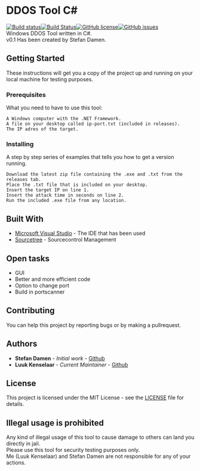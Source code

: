 # DDOS Tool C#
[![Build status](https://ci.appveyor.com/api/projects/status/fm7eylftp8mv9one?svg=true)](https://ci.appveyor.com/project/Luuk2016/ddos-tool-csharp)[![Build Status](https://travis-ci.org/Luuk2016/DDoS-Tool-CSharp.svg?branch=master)](https://travis-ci.org/Luuk2016/DDoS-Tool-CSharp)[![GitHub license](https://img.shields.io/github/license/Luuk2016/DDoS-Tool-CSharp.svg)](https://github.com/Luuk2016/DDoS-Tool-CSharp/blob/master/LICENSE)[![GitHub issues](https://img.shields.io/github/issues/Luuk2016/DDoS-Tool-CSharp.svg)](https://github.com/Luuk2016/DDoS-Tool-CSharp/issues)<br>
Windows DDOS Tool written in C#.
<br>
v0.1 Has been created by Stefan Damen.
## Getting Started

These instructions will get you a copy of the project up and running on your local machine for testing purposes.

### Prerequisites

What you need to have to use this tool:

```
A Windows computer with the .NET Framework.
A file on your desktop called ip-port.txt (included in releases).
The IP adres of the target.
```

### Installing

A step by step series of examples that tells you how to get a version running.

```
Download the latest zip file containing the .exe and .txt from the releases tab.
Place the .txt file that is included on your desktop.
Insert the target IP on line 1.
Insert the attack time in seconds on line 2.
Run the included .exe file from any location.
```

## Built With

* [Microsoft Visual Studio](http://www.visualstudio.com/) - The IDE that has been used
* [Sourcetree](https://www.sourcetreeapp.com/) - Sourcecontrol Management

## Open tasks

* GUI
* Better and more efficient code
* Option to change port
* Build in portscanner

## Contributing

You can help this project by reporting bugs or by making a pullrequest.

## Authors

* **Stefan Damen** - *Initial work* - [Github](https://github.com/steef2000)
* **Luuk Kenselaar** - *Current Maintainer* - [Github](https://github.com/luuk2016)

## License

This project is licensed under the MIT License - see the [LICENSE](LICENSE) file for details.

## Illegal usage is prohibited

Any kind of illegal usage of this tool to cause damage to others can land you directly in jail. <br> Please use this tool for security testing purposes only. <br> Me (Luuk Kenselaar) and Stefan Damen are not responsible for any of your actions. <br> 
